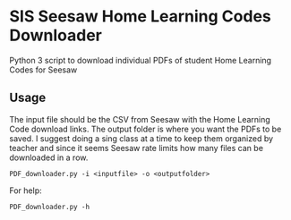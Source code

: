 # SIS Seesaw Home Learning Codes Downloader
 Python 3 script to download individual PDFs of student Home Learning Codes for Seesaw
## Usage
 The input file should be the CSV from Seesaw with the Home Learning Code download links.  The output folder is where you want the PDFs to be saved.  I suggest doing a sing class at a time to keep them organized by teacher and since it seems Seesaw rate limits how many files can be downloaded in a row.
 
 `PDF_downloader.py -i <inputfile> -o <outputfolder>`

 For help:

 `PDF_downloader.py -h`
